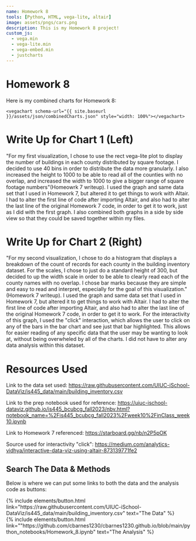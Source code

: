 ```yaml
---
name: Homework 8
tools: [Python, HTML, vega-lite, altair]
image: assets/pngs/cars.png
description: This is my Homework 8 project!
custom_js:
  - vega.min
  - vega-lite.min
  - vega-embed.min
  - justcharts
---
```



# Homework 8

Here is my combined charts for Homework 8:

```
<vegachart schema-url="{{ site.baseurl }}/assets/json/combinedCharts.json" style="width: 100%"></vegachart>
```

<vegachart schema-url="{{ site.baseurl }}/assets/json/combinedCharts.json" style="width: 100%"></vegachart>

# Write Up for Chart 1 (Left)

"For my first visualization, I chose to use the rect vega-lite plot to display the number of buildings in each county distributed by square footage. I decided to use 40 bins in order to distribute the data more granularly. I also increased the height to 1000 to be able to read all of the counties with no overlap, and increased the width to 1000 to give a bigger range of square footage numbers"(Homeowrk 7 writeup). I used the graph and same data set that I used in Homework 7, but altered it to get things to work with Altair. I had to alter the first line of code after importing Altair, and also had to alter the last line of the original Homework 7 code, in order to get it to work, just as I did with the first graph. I also combined both graphs in a side by side view so that they could be saved together within my files.

# Write Up for Chart 2 (Right)

"For my second visualization, I chose to do a histogram that displays a breakdown of the count of records for each county in the building inventory dataset. For the scales, I chose to just do a standard height of 300, but decided to up the width scale in order to be able to clearly read each of the county names with no overlap. I chose bar marks because they are simple and easy to read and interpret, especially for the goal of this visualization."(Homework 7 writeup). I used the graph and same data set that I used in Homework 7, but altered it to get things to work with Altair. I had to alter the first line of code after importing Altair, and also had to alter the last line of the original Homework 7 code, in order to get it to work. For the interactivity of this graph, I used the "click" interaction, which allows the user to click on any of the bars in the bar chart and see just that bar highlighted. This allows for easier reading of any specific data that the user may be wanting to look at, without being overwheled by all of the charts. I did not have to alter any data analysis within this dataset.

# Resources Used

Link to the data set used: https://raw.githubusercontent.com/UIUC-iSchool-DataViz/is445_data/main/building_inventory.csv

Link to the prep notebook used for reference: https://uiuc-ischool-dataviz.github.io/is445_bcubcg_fall2023/nbv.html?notebook_name=%2Fis445_bcubcg_fall2023%2Fweek10%2FinClass_week10.ipynb

Link to Homework 7 referenced: https://starboard.gg/nb/n2P5pOK

Source used for interactivity "click": https://medium.com/analytics-vidhya/interactive-data-viz-using-altair-873139771fe2

## Search The Data & Methods

Below is where we can put some links to both the data and the analysis code as buttons:


<!-- these are written in a combo of html and liquid --> 

<div class="left">
{% include elements/button.html link="https://raw.githubusercontent.com/UIUC-iSchool-DataViz/is445_data/main/building_inventory.csv" text="The Data" %}
</div>

<div class="right">
{% include elements/button.html link=""https://github.com/cbarnes1230/cbarnes1230.github.io/blob/main/python_notebooks/Homework_8.ipynb" text="The Analysis" %}
</div>

